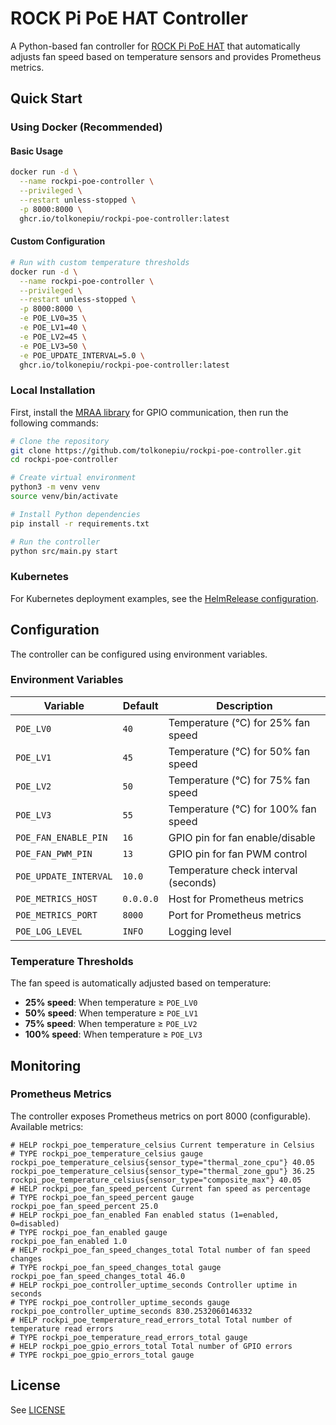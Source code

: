 # ROCK Pi PoE HAT Controller

A Python-based fan controller for
[ROCK Pi PoE HAT](https://wiki.radxa.com/ROCKPI_23W_PoE_HAT) that automatically
adjusts fan speed based on temperature sensors and provides Prometheus metrics.

## Quick Start

### Using Docker (Recommended)

#### Basic Usage

```bash
docker run -d \
  --name rockpi-poe-controller \
  --privileged \
  --restart unless-stopped \
  -p 8000:8000 \
  ghcr.io/tolkonepiu/rockpi-poe-controller:latest
```

#### Custom Configuration

```bash
# Run with custom temperature thresholds
docker run -d \
  --name rockpi-poe-controller \
  --privileged \
  --restart unless-stopped \
  -p 8000:8000 \
  -e POE_LV0=35 \
  -e POE_LV1=40 \
  -e POE_LV2=45 \
  -e POE_LV3=50 \
  -e POE_UPDATE_INTERVAL=5.0 \
  ghcr.io/tolkonepiu/rockpi-poe-controller:latest
```

### Local Installation

First, install the [MRAA library](https://github.com/eclipse/mraa) for GPIO
communication, then run the following commands:

```bash
# Clone the repository
git clone https://github.com/tolkonepiu/rockpi-poe-controller.git
cd rockpi-poe-controller

# Create virtual environment
python3 -m venv venv
source venv/bin/activate

# Install Python dependencies
pip install -r requirements.txt

# Run the controller
python src/main.py start
```

### Kubernetes

For Kubernetes deployment examples, see the
[HelmRelease configuration](https://github.com/tolkonepiu/hl-cluster/blob/main/kubernetes/apps/hardware/rockpi-poe-controller/app/helmrelease.yaml).

## Configuration

The controller can be configured using environment variables.

### Environment Variables

| Variable              | Default   | Description                          |
| --------------------- | --------- | ------------------------------------ |
| `POE_LV0`             | `40`      | Temperature (°C) for 25% fan speed   |
| `POE_LV1`             | `45`      | Temperature (°C) for 50% fan speed   |
| `POE_LV2`             | `50`      | Temperature (°C) for 75% fan speed   |
| `POE_LV3`             | `55`      | Temperature (°C) for 100% fan speed  |
| `POE_FAN_ENABLE_PIN`  | `16`      | GPIO pin for fan enable/disable      |
| `POE_FAN_PWM_PIN`     | `13`      | GPIO pin for fan PWM control         |
| `POE_UPDATE_INTERVAL` | `10.0`    | Temperature check interval (seconds) |
| `POE_METRICS_HOST`    | `0.0.0.0` | Host for Prometheus metrics          |
| `POE_METRICS_PORT`    | `8000`    | Port for Prometheus metrics          |
| `POE_LOG_LEVEL`       | `INFO`    | Logging level                        |

### Temperature Thresholds

The fan speed is automatically adjusted based on temperature:

- **25% speed**: When temperature ≥ `POE_LV0`
- **50% speed**: When temperature ≥ `POE_LV1`
- **75% speed**: When temperature ≥ `POE_LV2`
- **100% speed**: When temperature ≥ `POE_LV3`

## Monitoring

### Prometheus Metrics

The controller exposes Prometheus metrics on port 8000 (configurable). Available
metrics:

```text
# HELP rockpi_poe_temperature_celsius Current temperature in Celsius
# TYPE rockpi_poe_temperature_celsius gauge
rockpi_poe_temperature_celsius{sensor_type="thermal_zone_cpu"} 40.05
rockpi_poe_temperature_celsius{sensor_type="thermal_zone_gpu"} 36.25
rockpi_poe_temperature_celsius{sensor_type="composite_max"} 40.05
# HELP rockpi_poe_fan_speed_percent Current fan speed as percentage
# TYPE rockpi_poe_fan_speed_percent gauge
rockpi_poe_fan_speed_percent 25.0
# HELP rockpi_poe_fan_enabled Fan enabled status (1=enabled, 0=disabled)
# TYPE rockpi_poe_fan_enabled gauge
rockpi_poe_fan_enabled 1.0
# HELP rockpi_poe_fan_speed_changes_total Total number of fan speed changes
# TYPE rockpi_poe_fan_speed_changes_total gauge
rockpi_poe_fan_speed_changes_total 46.0
# HELP rockpi_poe_controller_uptime_seconds Controller uptime in seconds
# TYPE rockpi_poe_controller_uptime_seconds gauge
rockpi_poe_controller_uptime_seconds 830.2532060146332
# HELP rockpi_poe_temperature_read_errors_total Total number of temperature read errors
# TYPE rockpi_poe_temperature_read_errors_total gauge
# HELP rockpi_poe_gpio_errors_total Total number of GPIO errors
# TYPE rockpi_poe_gpio_errors_total gauge
```

## License

See [LICENSE](./LICENSE)
